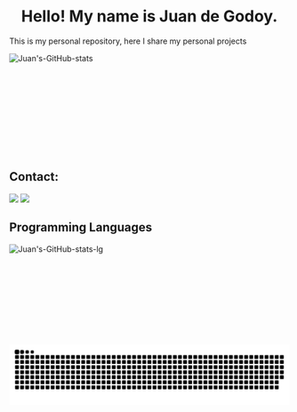 <h1 style="text-align: center; font-weight: bold">Hello! My name is Juan de Godoy.</h1>

<p>This is my personal repository, here I share my personal projects</p>

<!-- Vizualização de dados e linguagens utilizadas no GitHub -->

<picture>
  <source media="(prefers-color-scheme: dark)" srcset="https://github-readme-stats-jixatos.vercel.app/api?username=Jixatos&show_icons=true&theme=dark&include_all_commits=true&count_private=true">
  <source media="(prefers-color-scheme: ligh)" srcset="https://github-readme-stats-jixatos.vercel.app/api?username=Jixatos&show_icons=true&theme=swift&include_all_commits=true&count_private=true">
  <img style="display: block; margin-left: auto; margin-right: auto;" alt="Juan's-GitHub-stats" height="180" src="https://github-readme-stats-jixatos.vercel.app/api?username=Jixatos&show_icons=true&theme=swift&include_all_commits=true&count_private=true">
</picture>

<h2 style="font-weight: bold">Contact:</h2>
<div style="display: inline">
  <a href="mailto:j1108gody@outlook.com" target="_blank"><img src="https://img.shields.io/badge/Outlook-0078D4?style=for-the-badge&logo=microsoft-outlook&logoColor=white"></a>
  <a href="https://www.linkedin.com/in/juan-godoy-316240261/" target="_blank"><img src="https://img.shields.io/badge/LinkedIn-0077B5?style=for-the-badge&logo=linkedin&logoColor=white"></a>
</div>

<h2 style="font-weight: bold">Programming Languages</h2>
<picture style="">
  <source media="(prefers-color-scheme: dark)" srcset="https://github-readme-stats-jixatos.vercel.app/api/top-langs/?username=Jixatos&layout=compact&langs_count=7&theme=dark">
  <source media="(prefers-color-scheme: ligh)" srcset="https://github-readme-stats-jixatos.vercel.app/api/top-langs/?username=Jixatos&layout=compact&langs_count=7&theme=swift">
  <img style="display: block; margin-left: auto; margin-right: auto;" alt="Juan's-GitHub-stats-lg" height="180em" src="https://github-readme-stats-jixatos.vercel.app/api/top-langs/?username=Jixatos&layout=compact&langs_count=7&theme=swift">
</picture>


<!-- <h2 style="font-weight: bold">Languages and tools:</h2>
<div style="display: inline">
  <img alt="juan-git" height="32" width="50" src="https://cdn.simpleicons.org/git/black/white">
  <img alt="juan-python" height="32" width="50" src="https://cdn.simpleicons.org/python/black/white"/>
  <img alt="juan-pandas" height="32" width="50" src="https://cdn.simpleicons.org/pandas/black/white">
  <img alt="juan-sklearn" height="32" width="50" src="https://cdn.simpleicons.org/scikitlearn/black/white">
  <img alt="juan-oracle" height="32" width="50" src="https://cdn.simpleicons.org/oracle/black/white">
  <img alt="juan-html5" height="32" width="50" src="https://cdn.simpleicons.org/html5/black/white">
  <img alt="juan-css3" height="32" width="50" src="https://cdn.simpleicons.org/css3/black/white">
  <img alt="juan-javascript" height="32" width="50" src="https://cdn.simpleicons.org/javascript/black/white">
  <img alt="juan-react.js" height="32" width="50" src="https://cdn.simpleicons.org/react/black/white">
  <img alt="juan-next.js" height="32" width="50" src="https://cdn.simpleicons.org/next.js/black/white">
  <img alt="juan-tailwind" height="32" width="50" src="https://cdn.simpleicons.org/tailwindcss/black/white">
</div> -->

<picture>
  <source media="(prefers-color-scheme: dark)" srcset="https://raw.githubusercontent.com/Jixatos/Jixatos/output/github-contribution-grid-snake-dark.svg">
  <source media="(prefers-color-scheme: light)" srcset="https://raw.githubusercontent.com/Jixatos/Jixatos/output/github-contribution-grid-snake.svg">
  <img style="display: block; margin-left: auto; margin-right: auto;" alt="Jixatos_snake_animation" src="https://raw.githubusercontent.com/platane/platane/output/github-contribution-grid-snake.svg">
</picture>